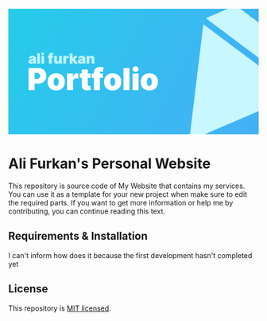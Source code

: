 ![repo-banner](assets/repo-banner0.png)

# Ali Furkan's Personal Website

This repository is source code of My Website that contains my services. You can use it as a template for your new project when make sure to edit the required parts. If you want to get more information or help me by contributing, you can continue reading this text.

## Requirements & Installation
I can't inform how does it because the first development hasn't completed yet

## License

This repository is [MIT licensed](./blob/master/LICENSE).
